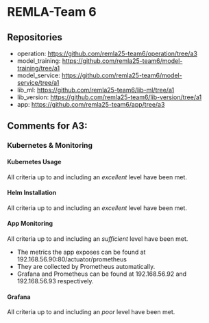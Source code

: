 # REMLA-Team 6
## Repositories
- operation: https://github.com/remla25-team6/operation/tree/a3
- model_training: https://github.com/remla25-team6/model-training/tree/a1
- model_service: https://github.com/remla25-team6/model-service/tree/a1
- lib_ml: https://github.com/remla25-team6/lib-ml/tree/a1
- lib_version: https://github.com/remla25-team6/lib-version/tree/a1
- app: https://github.com/remla25-team6/app/tree/a3


## Comments for A3:
### Kubernetes & Monitoring
#### Kubernetes Usage
All criteria up to and including an *excellent* level have been met.

#### Helm Installation
All criteria up to and including an *excellent* level have been met.

#### App Monitoring
All criteria up to and including an *sufficient* level have been met.
- The metrics the app exposes can be found at 192.168.56.90:80/actuator/prometheus
- They are collected by Prometheus automatically.
- Grafana and Prometheus can be found at 192.168.56.92 and 192.168.56.93 respectively.

#### Grafana
All criteria up to and including an *poor* level have been met.
